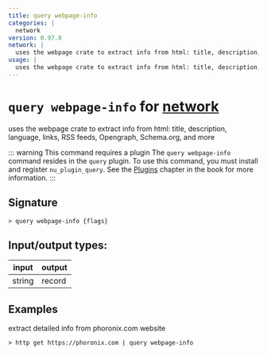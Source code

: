 ```yaml
---
title: query webpage-info
categories: |
  network
version: 0.97.0
network: |
  uses the webpage crate to extract info from html: title, description, language, links, RSS feeds, Opengraph, Schema.org, and more
usage: |
  uses the webpage crate to extract info from html: title, description, language, links, RSS feeds, Opengraph, Schema.org, and more
---
```

<!-- This file is automatically generated. Please edit the command in https://github.com/nushell/nushell instead. -->

# `query webpage-info` for [network](/commands/categories/network.md)

<div class='command-title'>uses the webpage crate to extract info from html: title, description, language, links, RSS feeds, Opengraph, Schema.org, and more</div>

::: warning This command requires a plugin
The `query webpage-info` command resides in the `query` plugin.
To use this command, you must install and register `nu_plugin_query`.
See the [Plugins](/book/plugins.html) chapter in the book for more information.
:::

## Signature

```> query webpage-info {flags} ```


## Input/output types:

| input  | output |
| ------ | ------ |
| string | record |

## Examples

extract detailed info from phoronix.com website
```nu
> http get https://phoronix.com | query webpage-info

```
